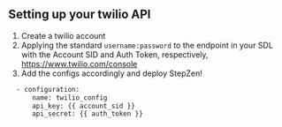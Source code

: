 ## Setting up your twilio API

1. Create a twilio account
2. Applying the standard `username:password` to the endpoint in your SDL with the Account SID and Auth Token, respectively, https://www.twilio.com/console
3. Add the configs accordingly and deploy StepZen!
```bash
  - configuration:
      name: twilio_config
      api_key: {{ account_sid }}
      api_secret: {{ auth_token }}
```
